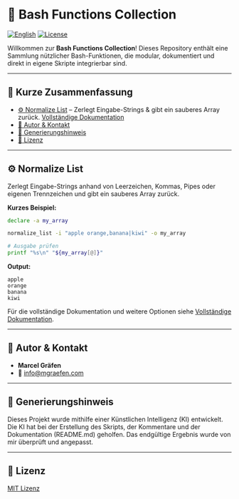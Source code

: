 # 📂 Bash Functions Collection

[![English](https://img.shields.io/badge/Sprache-English-blue)](./README.md)
[![License](https://img.shields.io/badge/license-MIT-lightgrey.svg)](https://opensource.org/licenses/MIT)

Willkommen zur **Bash Functions Collection**!
Dieses Repository enthält eine Sammlung nützlicher Bash-Funktionen, die modular, dokumentiert und direkt in eigene Skripte integrierbar sind.

---

## 📌 Kurze Zusammenfassung

* [⚙️ Normalize List](#%EF%B8%8F-normalize-list) – Zerlegt Eingabe-Strings & gibt ein sauberes Array zurück. [Vollständige Dokumentation](Normalize%20List/README.de.md)
* [👤 Autor & Kontakt](#-autor--kontakt)
* [🤖 Generierungshinweis](#-generierungshinweis)
* [📜 Lizenz](#-lizenz)

---

## ⚙️ Normalize List

Zerlegt Eingabe-Strings anhand von Leerzeichen, Kommas, Pipes oder eigenen Trennzeichen und gibt ein sauberes Array zurück.

**Kurzes Beispiel:**

```bash
declare -a my_array

normalize_list -i "apple orange,banana|kiwi" -o my_array

# Ausgabe prüfen
printf "%s\n" "${my_array[@]}"
````

**Output:**

```
apple
orange
banana
kiwi
```

Für die vollständige Dokumentation und weitere Optionen siehe [Vollständige Dokumentation](Normalize%20List/README.de.md).

---

## 👤 Autor & Kontakt

* **Marcel Gräfen**
* 📧 [info@mgraefen.com](mailto:info@mgraefen.com)

---

## 🤖 Generierungshinweis

Dieses Projekt wurde mithilfe einer Künstlichen Intelligenz (KI) entwickelt. Die KI hat bei der Erstellung des Skripts, der Kommentare und der Dokumentation (README.md) geholfen. Das endgültige Ergebnis wurde von mir überprüft und angepasst.

---

## 📜 Lizenz

[MIT Lizenz](LICENSE)
